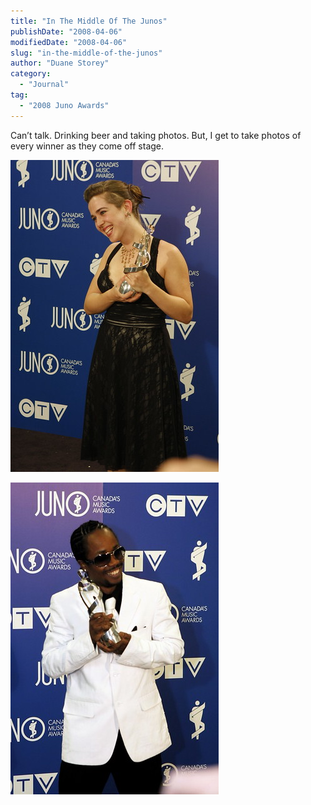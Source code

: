 ```yaml
---
title: "In The Middle Of The Junos"
publishDate: "2008-04-06"
modifiedDate: "2008-04-06"
slug: "in-the-middle-of-the-junos"
author: "Duane Storey"
category:
  - "Journal"
tag:
  - "2008 Juno Awards"
---
```


Can’t talk. Drinking beer and taking photos. But, I get to take photos of every winner as they come off stage.

[![](_images/in-the-middle-of-the-junos-1.jpg)](http://flickr.com/photos/duanestorey/2391400202/)

[![](_images/in-the-middle-of-the-junos-2.jpg)](http://flickr.com/photos/duanestorey/2390583261/)